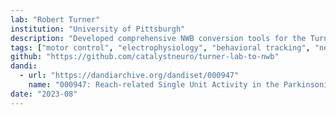 ```yaml
---
lab: "Robert Turner"
institution: "University of Pittsburgh"
description: "Developed comprehensive NWB conversion tools for the Turner lab's electrophysiology datasets, focusing on single-unit recordings from multiple brain areas in parkinsonian macaques during reaching tasks. Created a custom NWB extension (ndx-turner-metadata) for storing lab-specific metadata. The conversion pipeline includes specialized extractors and interfaces for TDT recordings, with support for both filtered and raw data streams. The tools handle multi-session experiments and include interactive tutorials for data visualization and analysis."
tags: ["motor control", "electrophysiology", "behavioral tracking", "neural computation"]
github: "https://github.com/catalystneuro/turner-lab-to-nwb"
dandi:
  - url: "https://dandiarchive.org/dandiset/000947"
    name: "000947: Reach-related Single Unit Activity in the Parkinsonian Macaque"
date: "2023-08"
---
```

